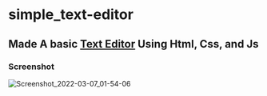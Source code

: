 # simple_text-editor
## Made A basic [Text Editor](https://arjun-computer-geek.github.io/amazon-clone/) Using Html, Css, and Js

### Screenshot
![Screenshot_2022-03-07_01-54-06](https://user-images.githubusercontent.com/50793512/156940838-7531ec04-2057-46d2-b875-1a46d86ef13c.png)
